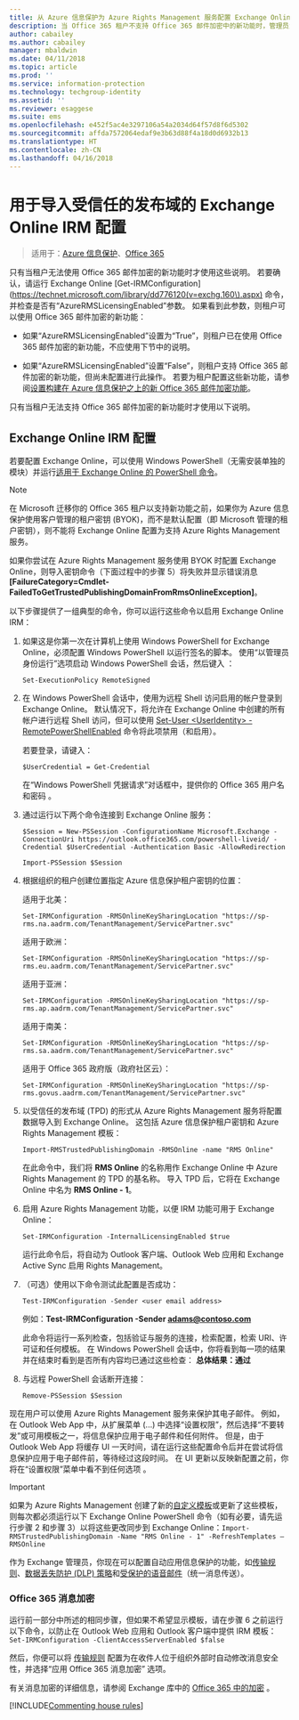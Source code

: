 ```yaml
---
title: 从 Azure 信息保护为 Azure Rights Management 服务配置 Exchange Online IRM
description: 当 Office 365 租户不支持 Office 365 邮件加密中的新功能时，管理员为 Azure Rights Management 服务配置 Exchange Online 的信息和说明。
author: cabailey
ms.author: cabailey
manager: mbaldwin
ms.date: 04/11/2018
ms.topic: article
ms.prod: ''
ms.service: information-protection
ms.technology: techgroup-identity
ms.assetid: ''
ms.reviewer: esaggese
ms.suite: ems
ms.openlocfilehash: e452f5ac4e3297106a54a2034d64f57d8f6d5302
ms.sourcegitcommit: affda7572064edaf9e3b63d88f4a18d0d6932b13
ms.translationtype: HT
ms.contentlocale: zh-CN
ms.lasthandoff: 04/16/2018
---
```

# <a name="exchange-online-irm-configuration-to-import-a-trusted-publishing-domain"></a>用于导入受信任的发布域的 Exchange Online IRM 配置

>适用于：[Azure 信息保护](https://azure.microsoft.com/pricing/details/information-protection)、[Office 365](http://download.microsoft.com/download/E/C/F/ECF42E71-4EC0-48FF-AA00-577AC14D5B5C/Azure_Information_Protection_licensing_datasheet_EN-US.pdf)

只有当租户无法使用 Office 365 邮件加密的新功能时才使用这些说明。 若要确认，请运行 Exchange Online [Get-IRMConfiguration](https://technet.microsoft.com/library/dd776120(v=exchg.160\).aspx) 命令，并检查是否有“AzureRMSLicensingEnabled”参数。 如果看到此参数，则租户可以使用 Office 365 邮件加密的新功能：

- 如果“AzureRMSLicensingEnabled”设置为“True”，则租户已在使用 Office 365 邮件加密的新功能，不应使用下节中的说明。

- 如果“AzureRMSLicensingEnabled”设置“False”，则租户支持 Office 365 邮件加密的新功能，但尚未配置进行此操作。 若要为租户配置这些新功能，请参阅[设置构建在 Azure 信息保护之上的新 Office 365 邮件加密功能](https://support.office.com/article/7ff0c040-b25c-4378-9904-b1b50210d00e)。 

只有当租户无法支持 Office 365 邮件加密的新功能时才使用以下说明。

## <a name="exchange-online-irm-configuration"></a>Exchange Online IRM 配置

若要配置 Exchange Online，可以使用 Windows PowerShell（无需安装单独的模块）并运行[适用于 Exchange Online 的 PowerShell 命令](https://technet.microsoft.com/library/jj200677.aspx)。

> [!NOTE]
> 在 Microsoft 迁移你的 Office 365 租户以支持新功能之前，如果你为 Azure 信息保护使用客户管理的租户密钥 (BYOK)，而不是默认配置（即 Microsoft 管理的租户密钥），则不能将 Exchange Online 配置为支持 Azure Rights Management 服务。
>
> 如果你尝试在 Azure Rights Management 服务使用 BYOK 时配置 Exchange Online，则导入密钥命令（下面过程中的步骤 5）将失败并显示错误消息 **[FailureCategory=Cmdlet-FailedToGetTrustedPublishingDomainFromRmsOnlineException]**。

以下步骤提供了一组典型的命令，你可以运行这些命令以启用 Exchange Online IRM：

1.  如果这是你第一次在计算机上使用 Windows PowerShell for Exchange Online，必须配置 Windows PowerShell 以运行签名的脚本。 使用“以管理员身份运行”选项启动 Windows PowerShell 会话，然后键入  ：

    ```
    Set-ExecutionPolicy RemoteSigned
    ```

2.  在 Windows PowerShell 会话中，使用为远程 Shell 访问启用的帐户登录到 Exchange Online。 默认情况下，将允许在 Exchange Online 中创建的所有帐户进行远程 Shell 访问，但可以使用 [Set-User &lt;UserIdentity&gt; -RemotePowerShellEnabled](https://technet.microsoft.com/library/jj984292%28v=exchg.160%29.aspx) 命令将此项禁用（和启用）。

    若要登录，请键入：

    ```
    $UserCredential = Get-Credential
    ```
    在“Windows PowerShell 凭据请求”对话框中，提供你的 Office 365 用户名和密码  。

3.  通过运行以下两个命令连接到 Exchange Online 服务：

    ```
    $Session = New-PSSession -ConfigurationName Microsoft.Exchange -ConnectionUri https://outlook.office365.com/powershell-liveid/ -Credential $UserCredential -Authentication Basic -AllowRedirection
    ```

    ```
    Import-PSSession $Session
    ```

4.  根据组织的租户创建位置指定 Azure 信息保护租户密钥的位置：

    适用于北美：

    ```
    Set-IRMConfiguration -RMSOnlineKeySharingLocation "https://sp-rms.na.aadrm.com/TenantManagement/ServicePartner.svc"
    ```
    适用于欧洲：

    ```
    Set-IRMConfiguration -RMSOnlineKeySharingLocation "https://sp-rms.eu.aadrm.com/TenantManagement/ServicePartner.svc"
    ```
    适用于亚洲：

    ```
    Set-IRMConfiguration -RMSOnlineKeySharingLocation "https://sp-rms.ap.aadrm.com/TenantManagement/ServicePartner.svc"
    ```
    适用于南美：

    ```
    Set-IRMConfiguration -RMSOnlineKeySharingLocation "https://sp-rms.sa.aadrm.com/TenantManagement/ServicePartner.svc"
    ```
    适用于 Office 365 政府版（政府社区云）：

    ```
    Set-IRMConfiguration -RMSOnlineKeySharingLocation "https://sp-rms.govus.aadrm.com/TenantManagement/ServicePartner.svc"
    ```

5.  以受信任的发布域 (TPD) 的形式从 Azure Rights Management 服务将配置数据导入到 Exchange Online。 这包括 Azure 信息保护租户密钥和 Azure Rights Management 模板：

    ```
    Import-RMSTrustedPublishingDomain -RMSOnline -name "RMS Online"
    ```
    在此命令中，我们将 **RMS Online** 的名称用作 Exchange Online 中 Azure Rights Management 的 TPD 的基名称。 导入 TPD 后，它将在 Exchange Online 中名为 **RMS Online - 1**。

6.  启用 Azure Rights Management 功能，以便 IRM 功能可用于 Exchange Online：

    ```
    Set-IRMConfiguration -InternalLicensingEnabled $true
    ```
    运行此命令后，将自动为 Outlook 客户端、Outlook Web 应用和 Exchange Active Sync 启用 Rights Management。

7.  （可选）使用以下命令测试此配置是否成功：

    ```
    Test-IRMConfiguration -Sender <user email address>
    ```
    例如：**Test-IRMConfiguration -Sender  adams@contoso.com**

    此命令将运行一系列检查，包括验证与服务的连接，检索配置，检索 URI、许可证和任何模板。 在 Windows PowerShell 会话中，你将看到每一项的结果并在结束时看到是否所有内容均已通过这些检查： **总体结果：通过**

8.  与远程 PowerShell 会话断开连接：

    ```
    Remove-PSSession $Session
    ```

现在用户可以使用 Azure Rights Management 服务来保护其电子邮件。 例如，在 Outlook Web App 中，从扩展菜单 (...) 中选择“设置权限”，然后选择“不要转发”或可用模板之一，将信息保护应用于电子邮件和任何附件。 但是，由于 Outlook Web App 将缓存 UI 一天时间，请在运行这些配置命令后并在尝试将信息保护应用于电子邮件前，等待经过这段时间。 在 UI 更新以反映新配置之前，你将在“设置权限”菜单中看不到任何选项  。

> [!IMPORTANT]
> 如果为 Azure Rights Management 创建了新的[自定义模板](configure-custom-templates.md)或更新了这些模板，则每次都必须运行以下 Exchange Online PowerShell 命令（如有必要，请先运行步骤 2 和步骤 3）以将这些更改同步到 Exchange Online：`Import-RMSTrustedPublishingDomain -Name "RMS Online - 1" -RefreshTemplates –RMSOnline`

作为 Exchange 管理员，你现在可以配置自动应用信息保护的功能，如[传输规则](https://technet.microsoft.com/library/dd302432.aspx)、[数据丢失防护 (DLP) 策略](https://technet.microsoft.com/library/jj150527%28v=exchg.150%29.aspx)和[受保护的语音邮件](https://technet.microsoft.com/library/dn198211%28v=exchg.150%29.aspx)（统一消息传送）。


### <a name="office-365-message-encryption"></a>Office 365 消息加密
运行前一部分中所述的相同步骤，但如果不希望显示模板，请在步骤 6 之前运行以下命令，以防止在 Outlook Web 应用和 Outlook 客户端中提供 IRM 模板：`Set-IRMConfiguration -ClientAccessServerEnabled $false`

然后，你便可以将 [传输规则](https://technet.microsoft.com/library/dd302432.aspx) 配置为在收件人位于组织外部时自动修改消息安全性，并选择“应用 Office 365 消息加密”  选项。

有关消息加密的详细信息，请参阅 Exchange 库中的 [Office 365 中的加密](https://technet.microsoft.com/library/dn569286.aspx) 。


[!INCLUDE[Commenting house rules](../includes/houserules.md)]
